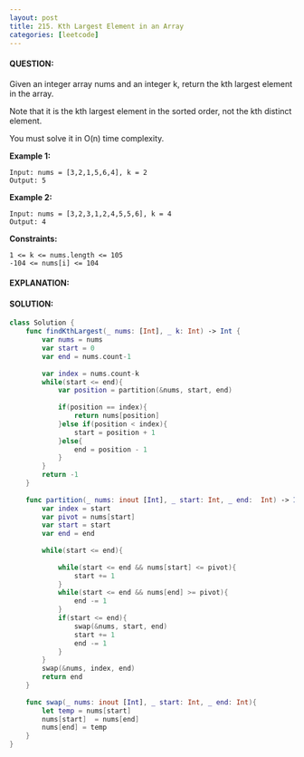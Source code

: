 ```yaml
---
layout: post
title: 215. Kth Largest Element in an Array
categories: [leetcode]
---
```

#### QUESTION:
Given an integer array nums and an integer k, return the kth largest element in the array.

Note that it is the kth largest element in the sorted order, not the kth distinct element.

You must solve it in O(n) time complexity.

 

__Example 1:__
```
Input: nums = [3,2,1,5,6,4], k = 2
Output: 5
```
__Example 2:__
```
Input: nums = [3,2,3,1,2,4,5,5,6], k = 4
Output: 4
```
 

__Constraints:__
```
1 <= k <= nums.length <= 105
-104 <= nums[i] <= 104
```

#### EXPLANATION:

#### SOLUTION:
```swift
class Solution {
    func findKthLargest(_ nums: [Int], _ k: Int) -> Int {
        var nums = nums
        var start = 0
        var end = nums.count-1
        
        var index = nums.count-k
        while(start <= end){
            var position = partition(&nums, start, end)
         
            if(position == index){
                return nums[position]
            }else if(position < index){
                start = position + 1
            }else{
                end = position - 1
            }
        }
        return -1
    }
    
    func partition(_ nums: inout [Int], _ start: Int, _ end:  Int) -> Int{
        var index = start
        var pivot = nums[start]
        var start = start
        var end = end
        
        while(start <= end){
            
            while(start <= end && nums[start] <= pivot){
                start += 1
            }
            while(start <= end && nums[end] >= pivot){
                end -= 1
            }
            if(start <= end){
                swap(&nums, start, end)
                start += 1
                end -= 1
            }
        }
        swap(&nums, index, end)
        return end
    }
    
    func swap(_ nums: inout [Int], _ start: Int, _ end: Int){
        let temp = nums[start]
        nums[start]  = nums[end]
        nums[end] = temp
    }
}
```
